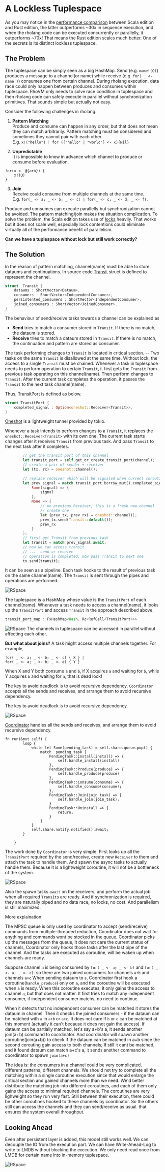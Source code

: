 # A Lockless Tuplespace
As you may notice in the [performance comparison](https://github.com/wangjia184/rholang-rust/wiki/Performance-Benchmark-with-Scala-Edition,-70-times-faster!) between Scala edition and Rust edition, the latter outperforms ~30x in sequence execution, and when the rholang code can be executed concurrently or parallelly, it outperforms ~70x! That means the Rust edition scales much better. One of the secrets is its distinct lockless tuplespace.

## The Problem

The tuplespace can be simply seen as a big HashMap. Send (e.g. `name!(Q)`) produces a message to a channel(or name) while receive (e.g. `for( _ <- name )`) consumes one from certain channel. During rholang execution, data race could only happen between produces and consumes within tuplespace. RhoVM only needs to solve race condition in tuplespace and then rholang code can safely execute in parallel without synchronization primitives. That sounds simple but actually not easy.

Consider the following challenges in rholang.

1. **Pattern Matching**<br />
   Produce and consume can happen in any order, but that does not mean they can match arbitrarily. Pattern matching must be considered and sometimes they cannot pair with each other. <br />E.g. `x!("hello") | for ({"hello" | "world"} <- x){Nil}`

2. **Unpredictable**<br />
   It is impossible to know in advance which channel to produce or consume before evaluation. 
```
for(x <- @{a+b}) { 
    x!(Q)
}
```

3. **Join**<br />
   Receive could consume from multiple channels at the same time. <br />E.g. `for(_ <- a; _ <- b; _ <- c) | for(_ <- c; _ <- d; _ <- f)`. 

Produce and consumes can execute parallelly but synchronization cannot be avoided. The pattern matching/join makes the situation complication. To solve the problem, the Scala edition takes use of [locks](https://github.com/rchain/rchain/tree/dev/rspace/src/main/scala/coop/rchain/rspace/concurrent) heavily. That works but it does not scale well, especially lock contentions could eliminate virtually all of the performance benefit of parallelism.

**Can we have a tuplespace without lock but still work correctly?**


## The Solution

In the reason of pattern matching, channel(name) must be able to store dataums and continuations. In source code [Transit](https://github.com/wangjia184/rholang-rust/blob/0.0.1/rho_runtime/src/storage/transit.rs#L37-L44) struct is defined to represent the channel.

```rust
struct  Transit {
    dataums : ShortVector<Dataum>,
    consumers : ShortVector<IndependentConsumer>,
    persistented_consumers : ShortVector<IndependentConsumer>,
    joined_consumers : ShortVector<JoinedConsumer>,
}
```

The behaviour of send/receive tasks towards a channel can be explained as

* **Send** tries to match a consumer stored in `Transit`. If there is no match, the dataum is stored.
* **Receive** tries to match a dataum stored in `Transit`. If there is no match, the continuation and pattern are stored as consumer.

The task performing changes to `Transit` is located in critical section. -- Two tasks on the same `Transit` is disallowed at the same time. Without lock, the access to a single `Transit` must be chained. Whenever a task in tuplespace needs to perform operation to certain `Transit`, it first gets the `Transit` from previous task operating on this channel(name). Then perform changes to `Transit`. After the current task completes the operation, it passes the `Transit` to the next task channel(name).

Thus, [TransitPort](https://github.com/wangjia184/rholang-rust/blob/0.0.1/rho_runtime/src/storage/coordinator.rs#L67-L69) is defined as below.

```rust
struct TransitPort {
    completed_signal : Option<oneshot::Receiver<Transit>>,
}
```

[Oneshot](https://docs.rs/tokio/1.5.0/tokio/sync/oneshot/fn.channel.html) is a lightweight tunnel provided by tokio. 

Whenever a task intends to perform changes to a `Transit`, it replaces the `oneshot::Receiver<Transit>` with its own one. The current task starts changes after it receives `Transit` from previous task. And pass `Transit` to the next task after it completes.

```rust
        // get the transit port of this channel
        let transit_port = self.get_or_create_transit_port(channel);
        // create a pair of sender + receiver
        let (tx, rx) = oneshot::channel();
        
        // replace receiver which will be signaled when current coroutine completes
        let prev_signal = match transit_port.borrow_mut().completed_signal.replace(rx) {
            Some(signal) => {
                signal
            },
            None => {
                // no previous Receiver, this is a fresh new channel
                // create one
                let (prev_tx, prev_rx) = oneshot::channel();
                prev_tx.send(Transit::default());
                prev_rx
            }
        };
        // first get Transit from previous task
        let transit = match prev_signal.await;
        // now we can access transit
        // ...  send or receive
        // operation is completed, now pass Transit to next one
        tx.send(transit);
```

It can be seen as a pipeline. Each task hooks to the result of previous task on the same channel(name). The `Transit` is sent through the pipes and operations are performed.

![RSpace](./images/rspace-rust-1.png)

The tuplespace is a HashMap whose value is the `TransitPort` of each channel(name). Whenever a task needs to access a channel(name), it looks up the `TransitPort` and access `Transit` in the approach described above.

```rust
transit_port_map : FxHashMap<Hash, Rc<RefCell<TransitPort>>>
```
![RSpace](./images/rspace-rust-2.png)
The channels in tuplespace can be accessed in parallel without affecting each other.



**But what about joins?**
A task might access multiple channels together.  For example, 

```
for( _ <- a; _ <- b; _ <- c) { X } |
for( _ <- a; _ <- b; _ <- e) { Y }
```

When X and Y both consume `a` and `b`, if X acquires `a` and waiting for `b`, while Y acquires `b` and waiting for `a`, that is dead lock!

The key to avoid deadlock is to avoid recursive dependency. `Coordinator` accepts all the sends and receives, and arrange them to avoid recursive dependency.

The key to avoid deadlock is to avoid recursive dependency. 


![RSpace](./images/rspace-rust-3.png)

[Coordinator](https://github.com/wangjia184/rholang-rust/blob/0.0.1/rho_runtime/src/storage/coordinator.rs#L163-L185) handles all the sends and receives, and arrange them to avoid recursive dependency.

```
fn run(&mut self) {
        loop {
            while let Some(pending_task) = self.share.queue.pop() {
                match  pending_task {
                    PendingTask::Install(install) => {
                        self.handle_install(install)
                    },
                    PendingTask::Produce(produce) => {
                        self.handle_produce(produce)
                    },
                    PendingTask::Consume(consume) => {
                        self.handle_consume(consume);
                    },
                    PendingTask::Join(join_task) => {
                        self.handle_join(join_task);
                    }
                    PendingTask::Uninstall => {
                        return;
                    }
                }
            }
            self.share.notify.notified().await;
        }
        
    }
```

The work done by `Coordinator` is very simple. First looks up all the `TransitPort` required by the send/receive, create new `Receiver` to them and attach the task to handle them. And spawn the async tasks to actually handle them. Because it is a lightweight coroutine, it will not be a bottleneck of the system.


![RSpace](./images/rspace-rust-4.png)

Also the spawn tasks `await` on the receivers, and perform the actual job when all required `Transit`s are ready. And if synchronization is required, they are naturally piped and no data race, no locks, no cost.  And parallelism is still maximized.

More explaination:

The MPSC queue is only used by coordinator to accept (send/receive) commands from multiple-threaded reduction, Coordinator  does not wait for anything and commands wont be stocked in the queue.  Coordinator picks up the messages from the queue,  it does not care the current status of channels,  Coordinator  only hooks those tasks after the last pipe of the channel.  And the tasks are executed as coroutine, will be waken up when channels are ready.

Suppose  channel `a` is being consumed by  `for( _ <- a; _ <- b)`    and `for( _ <- a; _ <- c)`.  so there are two joined consumers for channels `a+b` and channels `a+c`
When sending dataum to `a`,  Coordinator first hook a coroutine(`handle_produce`) only on `a`, and the coroutine will be executed when `a` is ready. 
When this coroutine executes, it only gains the access to channel `a`,  but that does not matter.
It first tries to match any independent consumer, if independent consumer matchs,  no need to continue.

When it detects that no independent consumer can be matched it stores the dataum in channel.
Then it checks the joined consumers - if the dataum can be matched with `a` in `a+b` or `a+c`.
It does not care if `b` or `c` can be matched at this moment (actually it can't because it does not gain the access).
If dataum can be partially matched, let's say a+b's a,  it sends another join(a+b) command to coordinator.
And coordinator will spawn another coroutine(join(a+b)) to check if the dataum can be matched in a+b since the second corouting gain access to both channels; If still it cant be matched, and it found dataum can match a+c's a,  it sends another command to coordinator to spawn `join(a+c)`

The idea is:  the consumers in a channel could be very complicated,  different patterns,  different channels.   We should not try to complete all the matching within a single coroutine execution since that would enlarge the critical section and gained channels more than we need.  We'd better distribute the matching job into different coroutines, and each of them only gains the access to minimal required channels. The coroutines are very lighweight so they run very fast. Still between their execution, there could be other coroutines hooked to these channels by coordinator. So the others still can access the channels and they can send/receive as usual. that ensures the system overall throughput.

## Looking Ahead

Even after persistent layer is added, this model still works well. We can decouple the IO from the execution part. We can have Write-Ahead-Log to write to LMDB without blocking the execution. We only need read once from LMDB for certain name into in-memory tuplespace.

![RSpace](./images/rspace-rust-5.png)
